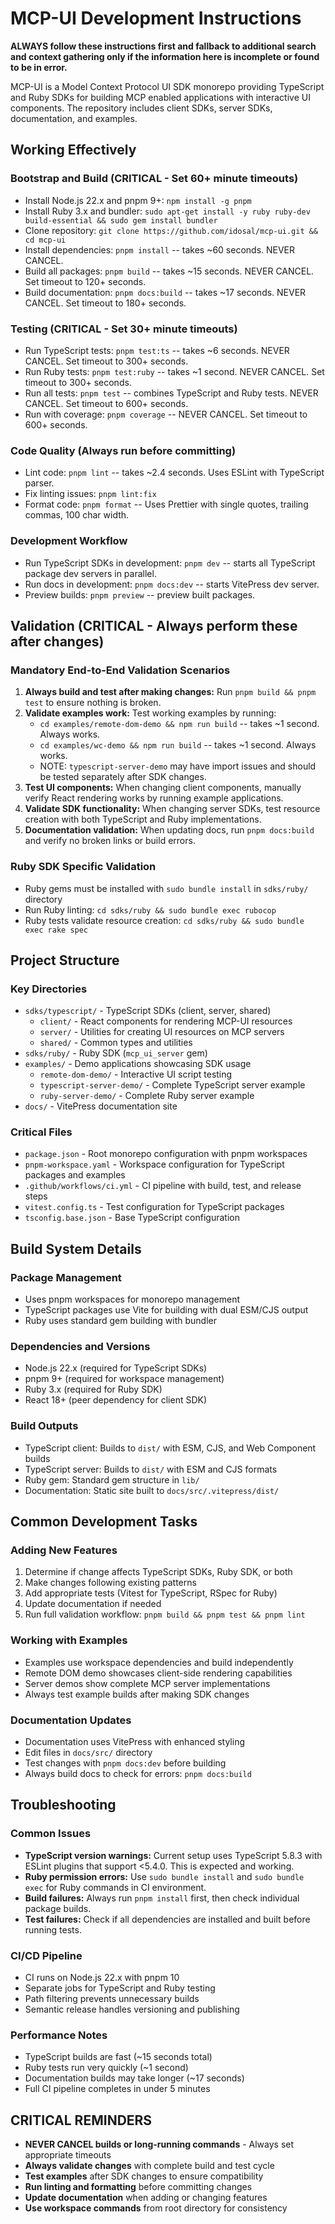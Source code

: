 # MCP-UI Development Instructions

**ALWAYS follow these instructions first and fallback to additional search and context gathering only if the information here is incomplete or found to be in error.**

MCP-UI is a Model Context Protocol UI SDK monorepo providing TypeScript and Ruby SDKs for building MCP enabled applications with interactive UI components. The repository includes client SDKs, server SDKs, documentation, and examples.

## Working Effectively

### Bootstrap and Build (CRITICAL - Set 60+ minute timeouts)
- Install Node.js 22.x and pnpm 9+: `npm install -g pnpm`
- Install Ruby 3.x and bundler: `sudo apt-get install -y ruby ruby-dev build-essential && sudo gem install bundler`
- Clone repository: `git clone https://github.com/idosal/mcp-ui.git && cd mcp-ui`
- Install dependencies: `pnpm install` -- takes ~60 seconds. NEVER CANCEL.
- Build all packages: `pnpm build` -- takes ~15 seconds. NEVER CANCEL. Set timeout to 120+ seconds.
- Build documentation: `pnpm docs:build` -- takes ~17 seconds. NEVER CANCEL. Set timeout to 180+ seconds.

### Testing (CRITICAL - Set 30+ minute timeouts)
- Run TypeScript tests: `pnpm test:ts` -- takes ~6 seconds. NEVER CANCEL. Set timeout to 300+ seconds.
- Run Ruby tests: `pnpm test:ruby` -- takes ~1 second. NEVER CANCEL. Set timeout to 300+ seconds.
- Run all tests: `pnpm test` -- combines TypeScript and Ruby tests. NEVER CANCEL. Set timeout to 600+ seconds.
- Run with coverage: `pnpm coverage` -- NEVER CANCEL. Set timeout to 600+ seconds.

### Code Quality (Always run before committing)
- Lint code: `pnpm lint` -- takes ~2.4 seconds. Uses ESLint with TypeScript parser.
- Fix linting issues: `pnpm lint:fix`
- Format code: `pnpm format` -- Uses Prettier with single quotes, trailing commas, 100 char width.

### Development Workflow
- Run TypeScript SDKs in development: `pnpm dev` -- starts all TypeScript package dev servers in parallel.
- Run docs in development: `pnpm docs:dev` -- starts VitePress dev server.
- Preview builds: `pnpm preview` -- preview built packages.

## Validation (CRITICAL - Always perform these after changes)

### Mandatory End-to-End Validation Scenarios
1. **Always build and test after making changes:** Run `pnpm build && pnpm test` to ensure nothing is broken.
2. **Validate examples work:** Test working examples by running:
   - `cd examples/remote-dom-demo && npm run build` -- takes ~1 second. Always works.
   - `cd examples/wc-demo && npm run build` -- takes ~1 second. Always works.
   - NOTE: `typescript-server-demo` may have import issues and should be tested separately after SDK changes.
3. **Test UI components:** When changing client components, manually verify React rendering works by running example applications.
4. **Validate SDK functionality:** When changing server SDKs, test resource creation with both TypeScript and Ruby implementations.
5. **Documentation validation:** When updating docs, run `pnpm docs:build` and verify no broken links or build errors.

### Ruby SDK Specific Validation
- Ruby gems must be installed with `sudo bundle install` in `sdks/ruby/` directory
- Run Ruby linting: `cd sdks/ruby && sudo bundle exec rubocop`
- Ruby tests validate resource creation: `cd sdks/ruby && sudo bundle exec rake spec`

## Project Structure

### Key Directories
- `sdks/typescript/` - TypeScript SDKs (client, server, shared)
  - `client/` - React components for rendering MCP-UI resources
  - `server/` - Utilities for creating UI resources on MCP servers
  - `shared/` - Common types and utilities
- `sdks/ruby/` - Ruby SDK (`mcp_ui_server` gem)
- `examples/` - Demo applications showcasing SDK usage
  - `remote-dom-demo/` - Interactive UI script testing
  - `typescript-server-demo/` - Complete TypeScript server example
  - `ruby-server-demo/` - Complete Ruby server example
- `docs/` - VitePress documentation site

### Critical Files
- `package.json` - Root monorepo configuration with pnpm workspaces
- `pnpm-workspace.yaml` - Workspace configuration for TypeScript packages and examples
- `.github/workflows/ci.yml` - CI pipeline with build, test, and release steps
- `vitest.config.ts` - Test configuration for TypeScript packages
- `tsconfig.base.json` - Base TypeScript configuration

## Build System Details

### Package Management
- Uses pnpm workspaces for monorepo management
- TypeScript packages use Vite for building with dual ESM/CJS output
- Ruby uses standard gem building with bundler

### Dependencies and Versions
- Node.js 22.x (required for TypeScript SDKs)
- pnpm 9+ (required for workspace management)
- Ruby 3.x (required for Ruby SDK)
- React 18+ (peer dependency for client SDK)

### Build Outputs
- TypeScript client: Builds to `dist/` with ESM, CJS, and Web Component builds
- TypeScript server: Builds to `dist/` with ESM and CJS formats
- Ruby gem: Standard gem structure in `lib/`
- Documentation: Static site built to `docs/src/.vitepress/dist/`

## Common Development Tasks

### Adding New Features
1. Determine if change affects TypeScript SDKs, Ruby SDK, or both
2. Make changes following existing patterns
3. Add appropriate tests (Vitest for TypeScript, RSpec for Ruby)
4. Update documentation if needed
5. Run full validation workflow: `pnpm build && pnpm test && pnpm lint`

### Working with Examples
- Examples use workspace dependencies and build independently
- Remote DOM demo showcases client-side rendering capabilities
- Server demos show complete MCP server implementations
- Always test example builds after making SDK changes

### Documentation Updates
- Documentation uses VitePress with enhanced styling
- Edit files in `docs/src/` directory
- Test changes with `pnpm docs:dev` before building
- Always build docs to check for errors: `pnpm docs:build`

## Troubleshooting

### Common Issues
- **TypeScript version warnings:** Current setup uses TypeScript 5.8.3 with ESLint plugins that support <5.4.0. This is expected and working.
- **Ruby permission errors:** Use `sudo bundle install` and `sudo bundle exec` for Ruby commands in CI environment.
- **Build failures:** Always run `pnpm install` first, then check individual package builds.
- **Test failures:** Check if all dependencies are installed and built before running tests.

### CI/CD Pipeline
- CI runs on Node.js 22.x with pnpm 10
- Separate jobs for TypeScript and Ruby testing
- Path filtering prevents unnecessary builds
- Semantic release handles versioning and publishing

### Performance Notes
- TypeScript builds are fast (~15 seconds total)
- Ruby tests run very quickly (~1 second)
- Documentation builds may take longer (~17 seconds)
- Full CI pipeline completes in under 5 minutes

## CRITICAL REMINDERS
- **NEVER CANCEL builds or long-running commands** - Always set appropriate timeouts
- **Always validate changes** with complete build and test cycle
- **Test examples** after SDK changes to ensure compatibility
- **Run linting and formatting** before committing changes
- **Update documentation** when adding or changing features
- **Use workspace commands** from root directory for consistency